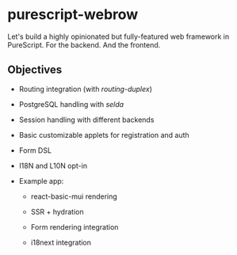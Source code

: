 # purescript-webrow

Let's build a highly opinionated but fully-featured web framework in PureScript. For the backend. And the frontend.

## Objectives

* Routing integration (with _routing-duplex_)

* PostgreSQL handling with _selda_

* Session handling with different backends

* Basic customizable applets for registration and auth

* Form DSL

* I18N and L10N opt-in

* Example app:

  * react-basic-mui rendering

  * SSR + hydration

  * Form rendering integration

  * i18next integration

